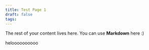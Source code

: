 ```yaml
---
title: Test Page 1
draft: false
tags:
---
```

 
The rest of your content lives here. You can use **Markdown** here :)

heloooooooooo